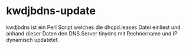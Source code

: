 # kwdjbdns-update
kwdjbdns ist ein Perl Script welches die dhcpd.leases Datei einliest und anhand dieser Daten den DNS Server tinydns mit Rechnername und IP dynamisch updatetet.
